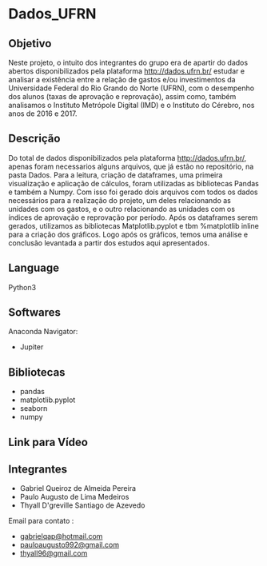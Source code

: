 # Dados_UFRN

## Objetivo

Neste projeto, o intuito dos integrantes do grupo era de apartir do dados abertos disponibilizados pela plataforma <http://dados.ufrn.br/>
estudar e analisar a existência entre a relação de gastos e/ou investimentos da Universidade Federal do Rio Grando do Norte (UFRN), com o desempenho dos alunos (taxas de aprovação e reprovação), assim como, também analisamos o Instituto Metrópole Digital (IMD) e o Instituto do Cérebro, nos anos de 2016 e 2017.

## Descrição

Do total de dados disponibilizados pela plataforma <http://dados.ufrn.br/>, apenas foram necessarios alguns arquivos, que já estão no repositório, na pasta Dados. Para a leitura, criação de dataframes, uma primeira visualização e aplicação de cálculos, foram utilizadas as bibliotecas Pandas e também a Numpy. Com isso foi gerado dois arquivos com todos os dados necessários para a realização do projeto, um deles relacionando as unidades com os gastos, e o outro relacionando as unidades com os índices de aprovação e reprovação por período. Após os dataframes serem gerados, utilizamos as bibliotecas Matplotlib.pyplot e tbm %matplotlib inline para a criação dos gráficos. Logo após os gráficos, temos uma análise e conclusão levantada a partir dos estudos aqui apresentados.

## Language
Python3

## Softwares
Anaconda Navigator:
- Jupiter
  
## Bibliotecas
- pandas 
- matplotlib.pyplot 
- seaborn 
- numpy 

## Link para Vídeo

## Integrantes
- Gabriel Queiroz de Almeida Pereira        
- Paulo Augusto de Lima Medeiros
- Thyall D'greville Santiago de Azevedo

Email para contato :
- gabrielqap@hotmail.com
- pauloaugusto992@gmail.com
- thyall96@gmail.com


